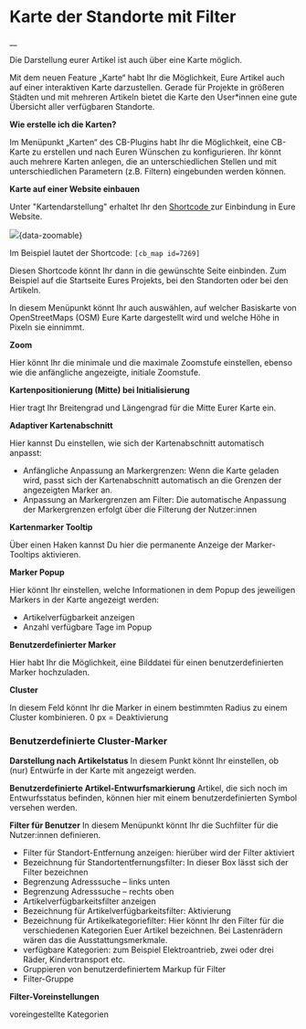 #  Karte der Standorte mit Filter

__

Die Darstellung eurer Artikel ist auch über eine Karte möglich.

Mit dem neuen Feature „Karte“ habt Ihr die Möglichkeit, Eure Artikel auch auf
einer interaktiven Karte darzustellen. Gerade für Projekte in größeren Städten
und mit mehreren Artikeln bietet die Karte den User*innen eine gute Übersicht
aller verfügbaren Standorte.

**Wie erstelle ich die Karten?**

Im Menüpunkt „Karten“ des CB-Plugins habt Ihr die Möglichkeit, eine CB-
Karte zu erstellen und nach Euren Wünschen zu konfigurieren. Ihr könnt auch
mehrere Karten anlegen, die an unterschiedlichen Stellen und mit
unterschiedlichen Parametern (z.B. Filtern) eingebunden werden können.

**Karte auf einer Website einbauen**

Unter "Kartendarstellung" erhaltet Ihr den [ Shortcode
](/dokumentation/einstellungen/shortcodes) zur Einbindung in Eure Website.

![](/img/shortcode-cb-map-settings.png){data-zoomable}

Im Beispiel lautet der Shortcode: `[cb_map id=7269]`

Diesen Shortcode könnt Ihr dann in die gewünschte Seite einbinden. Zum
Beispiel auf die Startseite Eures Projekts, bei den Standorten oder bei den
Artikeln.

In diesem Menüpunkt könnt Ihr auch auswählen, auf welcher Basiskarte von
OpenStreetMaps (OSM) Eure Karte dargestellt wird und welche Höhe in Pixeln sie
einnimmt.

**Zoom**

Hier könnt Ihr die minimale und die maximale Zoomstufe einstellen, ebenso
wie die anfängliche angezeigte, initiale Zoomstufe.

**Kartenpositionierung (Mitte) bei Initialisierung**

Hier tragt Ihr Breitengrad und Längengrad für die Mitte Eurer Karte ein.

**Adaptiver Kartenabschnitt**

Hier kannst Du einstellen, wie sich der Kartenabschnitt automatisch
anpasst:

  - Anfängliche Anpassung an Markergrenzen: Wenn die Karte geladen wird, passt sich der Kartenabschnitt automatisch an die Grenzen der angezeigten Marker an.
  - Anpassung an Markergrenzen am Filter: Die automatische Anpassung der Markergrenzen erfolgt über die Filterung der Nutzer:innen

**Kartenmarker Tooltip**

Über einen Haken kannst Du hier die permanente Anzeige der Marker-Tooltips
aktivieren.

**Marker Popup**

Hier könnt Ihr einstellen, welche Informationen in dem Popup des jeweiligen
Markers in der Karte angezeigt werden:

  * Artikelverfügbarkeit anzeigen
  * Anzahl verfügbare Tage im Popup

**Benutzerdefinierter Marker**

Hier habt Ihr die Möglichkeit, eine Bilddatei für einen benutzerdefinierten
Marker hochzuladen.

**Cluster**

In diesem Feld könnt Ihr die Marker in einem bestimmten Radius zu einem
Cluster kombinieren. 0 px = Deaktivierung

### **Benutzerdefinierte Cluster-Marker**

**Darstellung nach Artikelstatus** In diesem Punkt könnt Ihr einstellen, ob (nur) Entwürfe in der Karte mit
angezeigt werden.

**Benutzerdefinierte Artikel-Entwurfsmarkierung** Artikel, die sich noch im Entwurfsstatus befinden, können hier mit einem
benutzerdefinierten Symbol versehen werden.

**Filter für Benutzer** In diesem Menüpunkt könnt Ihr die Suchfilter für die Nutzer:innen
definieren.

  * Filter für Standort-Entfernung anzeigen: hierüber wird der Filter aktiviert
  * Bezeichnung für Standortentfernungsfilter: In dieser Box lässt sich der Filter bezeichnen
  * Begrenzung Adresssuche – links unten
  * Begrenzung Adresssuche – rechts oben
  * Artikelverfügbarkeitsfilter anzeigen
  * Bezeichnung für Artikelverfügbarkeitsfilter: Aktivierung
  * Bezeichnung für Artikelkategoriefilter: Hier könnt Ihr den Filter für die verschiedenen Kategorien Euer Artikel bezeichnen. Bei Lastenrädern wären das die Ausstattungsmerkmale.
  * verfügbare Kategorien: zum Beispiel Elektroantrieb, zwei oder drei Räder, Kindertransport etc.
  * Gruppieren von benutzerdefiniertem Markup für Filter
  * Filter-Gruppe

**Filter-Voreinstellungen**

voreingestellte Kategorien

